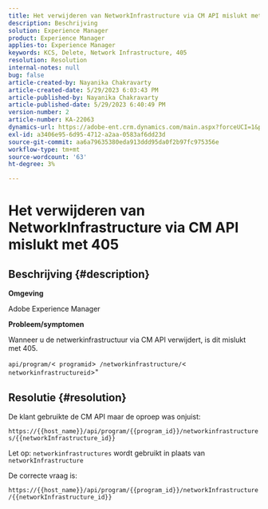 ```yaml
---
title: Het verwijderen van NetworkInfrastructure via CM API mislukt met 405
description: Beschrijving
solution: Experience Manager
product: Experience Manager
applies-to: Experience Manager
keywords: KCS, Delete, Network Infrastructure, 405
resolution: Resolution
internal-notes: null
bug: false
article-created-by: Nayanika Chakravarty
article-created-date: 5/29/2023 6:03:43 PM
article-published-by: Nayanika Chakravarty
article-published-date: 5/29/2023 6:40:49 PM
version-number: 2
article-number: KA-22063
dynamics-url: https://adobe-ent.crm.dynamics.com/main.aspx?forceUCI=1&pagetype=entityrecord&etn=knowledgearticle&id=04918225-4bfe-ed11-8f6e-6045bd006793
exl-id: a3406e95-6d95-4712-a2aa-0583af6dd23d
source-git-commit: aa6a79635380eda913ddd95da0f2b97fc975356e
workflow-type: tm+mt
source-wordcount: '63'
ht-degree: 3%

---
```


# Het verwijderen van NetworkInfrastructure via CM API mislukt met 405

## Beschrijving {#description}


<b>Omgeving</b>

Adobe Experience Manager

<b>Probleem/symptomen</b>

Wanneer u de netwerkinfrastructuur via CM API verwijdert, is dit mislukt met 405.

`api/program/`&lt;` programid`>` /networkinfrastructure/`&lt;` networkinfrastructureid`>&quot;


## Resolutie {#resolution}


De klant gebruikte de CM API maar de oproep was onjuist:

`https://{{host_name}}/api/program/{{program_id}}/networkinfrastructures/{{networkInfrastructure_id}}`

Let op: `networkinfrastructures` wordt gebruikt in plaats van `networkInfrastructure`

De correcte vraag is:

`https://{{host_name}}/api/program/{{program_id}}/networkInfrastructure /{{networkInfrastructure_id}}`
